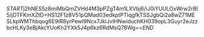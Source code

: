 $START$j2hNES5z8miMbQmZVHd4M3pPZgT4m1LXVbj6/iJ0iYUULOxWrw2rBl5/jDTFKmXZtD+HS12F1z8V51pQMad03edkptPTIqgfkTSSJgbQi2a8wZ71MESLkpWMThbqog6E9iR8yrPewI9Ncx7JklJvIHNwiduchKH039opL3Guyr2eJzzbcHLKy3eBjAkcYUoKh2YXk5J4p6kz6RdMsQ78Wg==$END$